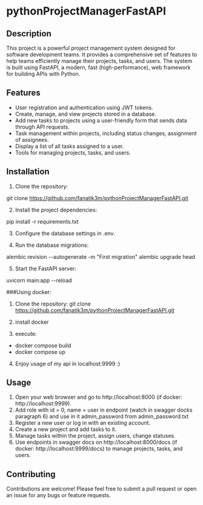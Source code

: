 # pythonProjectManagerFastAPI

## Description

This project is a powerful project management system designed for software development teams. It provides a comprehensive set of features to help teams efficiently manage their projects, tasks, and users. The system is built using FastAPI, a modern, fast (high-performance), web framework for building APIs with Python.

## Features

- User registration and authentication using JWT tokens.
- Create, manage, and view projects stored in a database.
- Add new tasks to projects using a user-friendly form that sends data through API requests.
- Task management within projects, including status changes, assignment of assignees.
- Display a list of all tasks assigned to a user.
- Tools for managing projects, tasks, and users.

## Installation

1. Clone the repository:

git clone https://github.com/fanatik3m/pythonProjectManagerFastAPI.git

2. Install the project dependencies:

pip install -r requirements.txt


3. Configure the database settings in .env.

4. Run the database migrations:

alembic revision --autogenerate -m "First migration"
alembic upgrade head

5. Start the FastAPI server:

uvicorn main:app --reload


###Using docker:

1. Clone the repository:
  git clone https://github.com/fanatik3m/pythonProjectManagerFastAPI.git

2. install docker

3.  execute:
  + docker compose build
  + docker compose up

4. Enjoy usage of my api in localhost:9999 :)



## Usage

1. Open your web browser and go to http://localhost:8000 (if docker: http://localhost:9999).
2. Add role with id = 0, name = user in endpoint (watch in swagger docks paragraph 6) and use in it admin_password from admin_password.txt
3. Register a new user or log in with an existing account.
4. Create a new project and add tasks to it.
5. Manage tasks within the project, assign users, change statuses.
6. Use endpoints in swagger docs on http://localhost:8000/docs (if docker: http://localhost:9999/docs) to manage projects, tasks, and users.

## Contributing

Contributions are welcome! Please feel free to submit a pull request or open an issue for any bugs or feature requests.
